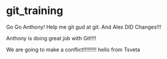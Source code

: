 # git_training
Go Go Anthony! Help me git gud at git. And Alex DID Changes!!! 

Anthony is doing great job with Git!!!! 


We are going to make a conflict!!!!!!!!!
hello from Tsveta